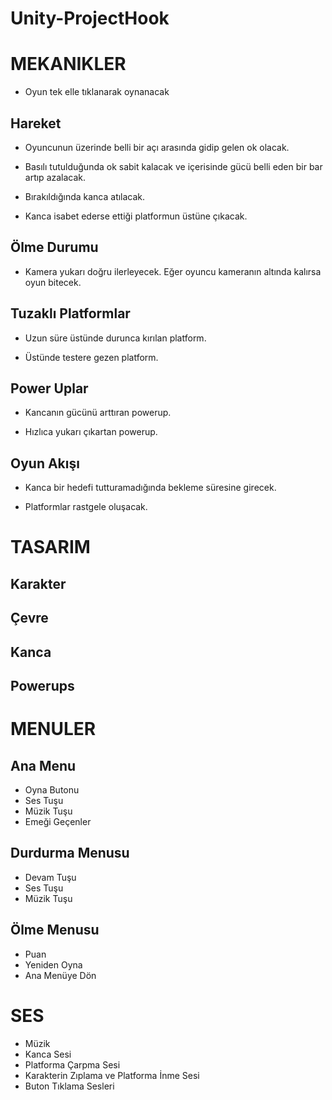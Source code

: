 # Unity-ProjectHook

# MEKANIKLER

- Oyun tek elle tıklanarak oynanacak

## Hareket

 - Oyuncunun üzerinde belli bir açı arasında gidip gelen ok olacak.
  
 - Basılı tutulduğunda ok sabit kalacak ve içerisinde gücü belli eden bir bar artıp azalacak.
  
 - Bırakıldığında kanca atılacak.
  
 - Kanca isabet ederse ettiği platformun üstüne çıkacak.
  

## Ölme Durumu

 - Kamera yukarı doğru ilerleyecek. Eğer oyuncu kameranın altında kalırsa oyun bitecek.

## Tuzaklı Platformlar

  - Uzun süre üstünde durunca kırılan platform.
  
  - Üstünde testere gezen platform.
  

## Power Uplar

  - Kancanın gücünü arttıran powerup.
  
  - Hızlıca yukarı çıkartan powerup.
  
## Oyun Akışı
- Kanca bir hedefi tutturamadığında bekleme süresine girecek.

- Platformlar rastgele oluşacak.


# TASARIM

## Karakter
## Çevre
## Kanca
## Powerups


# MENULER


## Ana Menu

- Oyna Butonu
- Ses Tuşu
- Müzik Tuşu
- Emeği Geçenler           

## Durdurma Menusu

- Devam Tuşu
- Ses Tuşu
- Müzik Tuşu

## Ölme Menusu
- Puan
- Yeniden Oyna
- Ana Menüye Dön

# SES

- Müzik
- Kanca Sesi
- Platforma Çarpma Sesi
- Karakterin Zıplama ve Platforma İnme Sesi
- Buton Tıklama Sesleri



